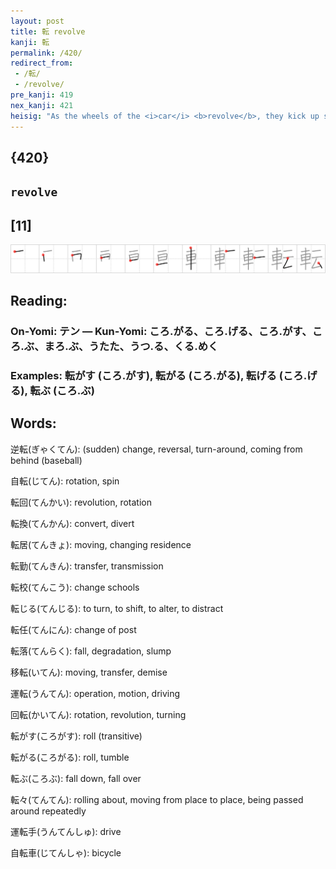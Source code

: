 ```yaml
---
layout: post
title: 転 revolve
kanji: 転
permalink: /420/
redirect_from:
 - /転/
 - /revolve/
pre_kanji: 419
nex_kanji: 421
heisig: "As the wheels of the <i>car</i> <b>revolve</b>, they kick up small <i>rising clouds</i> of dust and debris behind them."
---
```


## {420}

## `revolve`

## [11]

<div class="stroke"><img src="../images/E8BBA2.png" /></div>

## Reading:

### On-Yomi: テン &mdash; Kun-Yomi: ころ.がる、ころ.げる、ころ.がす、ころ.ぶ、まろ.ぶ、うたた、うつ.る、くる.めく

### Examples: 転がす (ころ.がす), 転がる (ころ.がる), 転げる (ころ.げる), 転ぶ (ころ.ぶ)

## Words:

逆転(ぎゃくてん): (sudden) change, reversal, turn-around, coming from behind (baseball)

自転(じてん): rotation, spin

転回(てんかい): revolution, rotation

転換(てんかん): convert, divert

転居(てんきょ): moving, changing residence

転勤(てんきん): transfer, transmission

転校(てんこう): change schools

転じる(てんじる): to turn, to shift, to alter, to distract

転任(てんにん): change of post

転落(てんらく): fall, degradation, slump

移転(いてん): moving, transfer, demise

運転(うんてん): operation, motion, driving

回転(かいてん): rotation, revolution, turning

転がす(ころがす): roll (transitive)

転がる(ころがる): roll, tumble

転ぶ(ころぶ): fall down, fall over

転々(てんてん): rolling about, moving from place to place, being passed around repeatedly

運転手(うんてんしゅ): drive

自転車(じてんしゃ): bicycle
